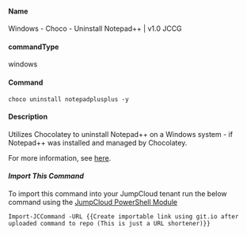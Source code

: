#### Name

Windows - Choco - Uninstall Notepad++ | v1.0 JCCG

#### commandType

windows

#### Command

```
choco uninstall notepadplusplus -y
```

#### Description

Utilizes Chocolatey to uninstall Notepad++ on a Windows system - if Notepad++ was installed and managed by Chocolatey.

For more information, see [here](https://chocolatey.org/packages/notepadplusplus).

#### *Import This Command*

To import this command into your JumpCloud tenant run the below command using the [JumpCloud PowerShell Module](https://github.com/TheJumpCloud/support/wiki/Installing-the-JumpCloud-PowerShell-Module)

```
Import-JCCommand -URL {{Create importable link using git.io after uploaded command to repo (This is just a URL shortener)}}
```